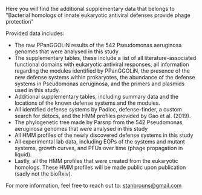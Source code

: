 Here you will find the additional supplementary data that belongs to "Bacterial homologs of innate eukaryotic antiviral defenses provide phage protection"

Provided data includes:
- The raw PPanGGOLiN results of the 542 Pseudomonas aeruginosa genomes that were analysed in this study
- The supplementary tables, these include a list of all literature-associated functional domains with eukaryotic antiviral responses, 
  all information regarding the modules identified by PPanGGOLiN, the presence of the new defense systems within prokaryotes, 
  the abundance of the defense systems in Pseudomonas aeruginosa, and the primers and plasmids used in this study.
- Additional supplementary tables, including summary data and the locations of the known defense systems and the modules.
- All identified defense systems by Padloc, defense-finder, a custom search for detocs, and the HMM profiles provided by Gao et al. (2019).
- The phylogenetic tree made by Parsnp from the 542 Pseudomonas aeruginosa genomes that were analysed in this study
- All HMM profiles of the newly discovered defense systems in this study
- All experimental lab data, including EOPs of the systems and mutant systems, growth curves, and PFUs over time (phage propagation in liquid).
- Lastly, all the HMM profiles that were created from the eukaryotic homologs. These HMM profiles will be made public upon publication (sadly not the bioRxiv).

For more information, feel free to reach out to:
stanbrouns@gmail.com
